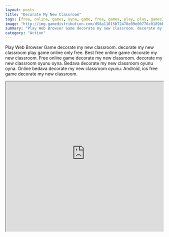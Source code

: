 ```yaml
---
layout: posts
title: "Decorate My New Classroom"
tags: [free, online, games, oyna, game, free, games, play, play, games]
image: "http://img.gamedistribution.com/d58a11015b72478e89e00776c0189bb3.jpg"
summary: "Play Web Browser Game decorate my new classroom. decorate my new classroom play game online only free. Best free online game decorate my new classroom. Free online game decorate my new classroom. decorate my new classroom oyunu oyna. Bedava decorate my new classroom oyunu oyna. Online bedava decorate my new classroom oyunu. Android, ios free game decorate my new classroom."
category: "Action"
---
```


Play Web Browser Game decorate my new classroom. decorate my new classroom play game online only free. Best free online game decorate my new classroom. Free online game decorate my new classroom. decorate my new classroom oyunu oyna. Bedava decorate my new classroom oyunu oyna. Online bedava decorate my new classroom oyunu. Android, ios free game decorate my new classroom.

<iframe width="100%" height="480px;" src="http://flash.gamedistribution.com?game=d58a11015b72478e89e00776c0189bb3"></iframe>